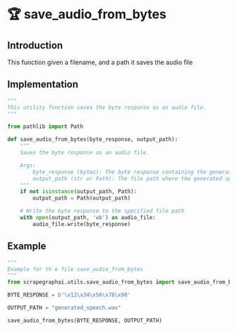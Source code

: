# 🏆 save_audio_from_bytes

## Introduction
This function given a filename, and a path it saves the audio file

## Implementation
```python
"""
This utility function saves the byte response as an audio file.
"""

from pathlib import Path

def save_audio_from_bytes(byte_response, output_path):
    """
    Saves the byte response as an audio file.

    Args:
        byte_response (bytes): The byte response containing the generated speech.
        output_path (str or Path): The file path where the generated speech should be saved.
    """
    if not isinstance(output_path, Path):
        output_path = Path(output_path)

    # Write the byte response to the specified file path
    with open(output_path, 'wb') as audio_file:
        audio_file.write(byte_response)

```

## Example
```python
""" 
Example for th e file save_audio_from_bytes
"""
from scrapegraphai.utils.save_audio_from_bytes import save_audio_from_bytes

BYTE_RESPONSE = b'\x12\x34\x56\x78\x90'

OUTPUT_PATH = "generated_speech.wav"

save_audio_from_bytes(BYTE_RESPONSE, OUTPUT_PATH)

```